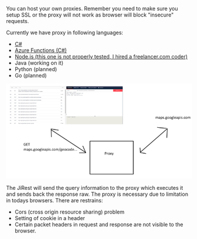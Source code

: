 You can host your own proxies. Remember you need to make sure you setup SSL or the proxy will not work as browser will block "insecure" requests.

Currently we have proxy in following languages:
* [C#](https://github.com/San-Jeevan/jirest-proxy-csharp)
* [Azure Functions (C#)](https://github.com/San-Jeevan/jirest-proxy-azurefunc)
* [Node.js (this one is not properly tested, I hired a freelancer.com coder)](https://github.com/San-Jeevan/jirest-proxy-node)
* Java (working on it)
* Python (planned)
* Go (planned)


![How the proxy works](https://github.com/San-Jeevan/JiRESTProxies/raw/master/JirestIllustration.png)

The JiRest will send the query information to the proxy which executes it and sends back the response raw.
The proxy is necessary due to limitation in todays browsers. There are restrains:

- Cors (cross origin resource sharing) problem
- Setting of cookie in a header
- Certain packet headers in request and response are not visible to the browser.




